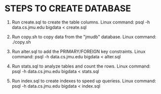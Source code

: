 # STEPS TO CREATE DATABASE

1. Run create.sql to create the table columns.
   Linux command: psql -h data.cs.jmu.edu bigdata < create.sql
   
2. Run copy.sh to copy data from the "jmudb" database.
   Linux command: ./copy.sh

3. Run alter.sql to add the PRIMARY/FOREIGN key constraints.
   Linux command: psql -h data.cs.jmu.edu bigdata < alter.sql

4. Run stats.sql to analyze tables and count the rows.
   Linux command: psql -h data.cs.jmu.edu bigdata < stats.sql

5. Run index.sql to create indexes to speed up queriess.
   Linux command: psql -h data.cs.jmu.edu bigdata < index.sql
